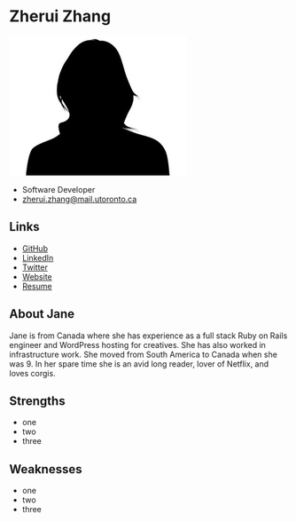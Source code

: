 # Zherui Zhang

![Jane Doe Profile](./generic_woman.jpg)

- Software Developer
- zherui.zhang@mail.utoronto.ca

## Links

- [GitHub](#)
- [LinkedIn](#)
- [Twitter](#)
- [Website](#)
- [Resume](#)

## About Jane

Jane is from Canada where she has experience as a full stack Ruby on Rails engineer and WordPress hosting for creatives. She has also worked in infrastructure work. She moved from South America to Canada when she was 9. In her spare time she is an avid long reader, lover of Netflix, and loves corgis.

## Strengths

- one
- two
- three

## Weaknesses

- one
- two
- three
